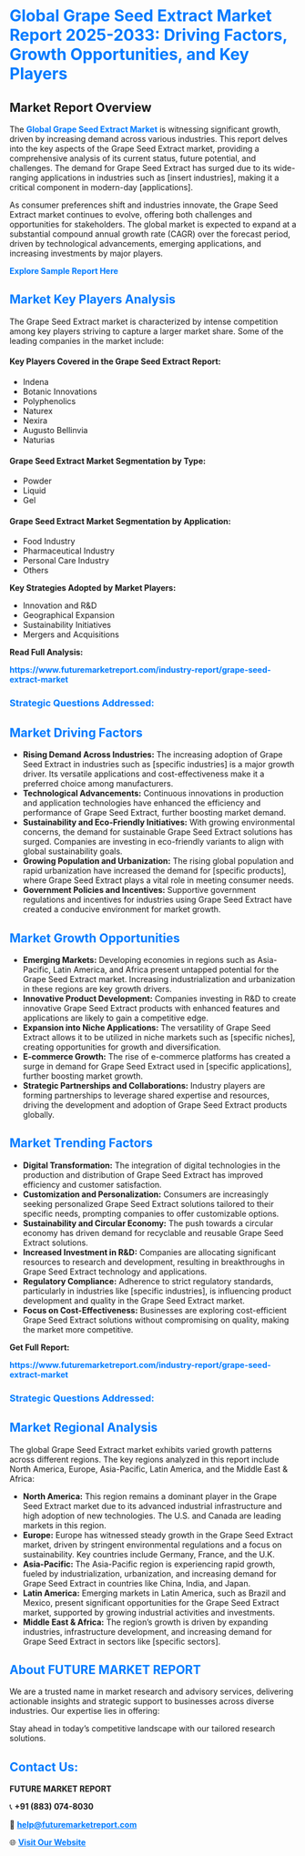 <h1 style="color: #007BFF;">Global Grape Seed Extract Market Report 2025-2033: Driving Factors, Growth Opportunities, and Key Players</h1>

<section id="overview">
<h2>Market Report Overview</h2>
<p>The <a href="https://www.futuremarketreport.com/industry-report/grape-seed-extract-market" style="color: #007BFF; text-decoration: none;"><strong>Global Grape Seed Extract Market</strong></a> is witnessing significant growth, driven by increasing demand across various industries. This report delves into the key aspects of the Grape Seed Extract market, providing a comprehensive analysis of its current status, future potential, and challenges. The demand for Grape Seed Extract has surged due to its wide-ranging applications in industries such as [insert industries], making it a critical component in modern-day [applications].</p>
<p>As consumer preferences shift and industries innovate, the Grape Seed Extract market continues to evolve, offering both challenges and opportunities for stakeholders. The global market is expected to expand at a substantial compound annual growth rate (CAGR) over the forecast period, driven by technological advancements, emerging applications, and increasing investments by major players.</p>
</section>

<section id="overview">
<p><a href="https://www.futuremarketreport.com/request-sample/reportId=61762" style="color: #007BFF; text-decoration: none;"><strong>Explore Sample Report Here</strong></a></p>
</section>

<section id="key-players">
<h2 style="color: #007BFF;">Market Key Players Analysis</h2>
<p>The Grape Seed Extract market is characterized by intense competition among key players striving to capture a larger market share. Some of the leading companies in the market include:</p>
<h4>Key Players Covered in the Grape Seed Extract Report:</h4>
<ul><li>Indena</li><li>Botanic Innovations</li><li>Polyphenolics</li><li>Naturex</li><li>Nexira</li><li>Augusto Bellinvia</li><li>Naturias</li></ul>
<h4>Grape Seed Extract Market Segmentation by Type:</h4>
<ul><li>Powder</li><li>Liquid</li><li>Gel</li></ul>

<h4>Grape Seed Extract Market Segmentation by Application:</h4>
<ul><li>Food Industry</li><li>Pharmaceutical Industry</li><li>Personal Care Industry</li><li>Others</li></ul>
<p><strong>Key Strategies Adopted by Market Players:</strong></p>
<ul>
<li>Innovation and R&D</li>
<li>Geographical Expansion</li>
<li>Sustainability Initiatives</li>
<li>Mergers and Acquisitions</li>
</ul>
</section>

<section>
<p><strong>Read Full Analysis: </strong></p><a href="https://www.futuremarketreport.com/industry-report/grape-seed-extract-market" style="color: #007BFF; text-decoration: none;"><strong>https://www.futuremarketreport.com/industry-report/grape-seed-extract-market</strong></a>
<h3 style="color: #007BFF;">Strategic Questions Addressed:</h3>
</section>

<section id="driving-factors">
<h2 style="color: #007BFF;">Market Driving Factors</h2>
<ul>
<li><strong>Rising Demand Across Industries:</strong> The increasing adoption of Grape Seed Extract in industries such as [specific industries] is a major growth driver. Its versatile applications and cost-effectiveness make it a preferred choice among manufacturers.</li>
<li><strong>Technological Advancements:</strong> Continuous innovations in production and application technologies have enhanced the efficiency and performance of Grape Seed Extract, further boosting market demand.</li>
<li><strong>Sustainability and Eco-Friendly Initiatives:</strong> With growing environmental concerns, the demand for sustainable Grape Seed Extract solutions has surged. Companies are investing in eco-friendly variants to align with global sustainability goals.</li>
<li><strong>Growing Population and Urbanization:</strong> The rising global population and rapid urbanization have increased the demand for [specific products], where Grape Seed Extract plays a vital role in meeting consumer needs.</li>
<li><strong>Government Policies and Incentives:</strong> Supportive government regulations and incentives for industries using Grape Seed Extract have created a conducive environment for market growth.</li>
</ul>
</section>

<section id="growth-opportunities">
<h2 style="color: #007BFF;">Market Growth Opportunities</h2>
<ul>
<li><strong>Emerging Markets:</strong> Developing economies in regions such as Asia-Pacific, Latin America, and Africa present untapped potential for the Grape Seed Extract market. Increasing industrialization and urbanization in these regions are key growth drivers.</li>
<li><strong>Innovative Product Development:</strong> Companies investing in R&D to create innovative Grape Seed Extract products with enhanced features and applications are likely to gain a competitive edge.</li>
<li><strong>Expansion into Niche Applications:</strong> The versatility of Grape Seed Extract allows it to be utilized in niche markets such as [specific niches], creating opportunities for growth and diversification.</li>
<li><strong>E-commerce Growth:</strong> The rise of e-commerce platforms has created a surge in demand for Grape Seed Extract used in [specific applications], further boosting market growth.</li>
<li><strong>Strategic Partnerships and Collaborations:</strong> Industry players are forming partnerships to leverage shared expertise and resources, driving the development and adoption of Grape Seed Extract products globally.</li>
</ul>
</section>

<section id="trending-factors">
<h2 style="color: #007BFF;">Market Trending Factors</h2>
<ul>
<li><strong>Digital Transformation:</strong> The integration of digital technologies in the production and distribution of Grape Seed Extract has improved efficiency and customer satisfaction.</li>
<li><strong>Customization and Personalization:</strong> Consumers are increasingly seeking personalized Grape Seed Extract solutions tailored to their specific needs, prompting companies to offer customizable options.</li>
<li><strong>Sustainability and Circular Economy:</strong> The push towards a circular economy has driven demand for recyclable and reusable Grape Seed Extract solutions.</li>
<li><strong>Increased Investment in R&D:</strong> Companies are allocating significant resources to research and development, resulting in breakthroughs in Grape Seed Extract technology and applications.</li>
<li><strong>Regulatory Compliance:</strong> Adherence to strict regulatory standards, particularly in industries like [specific industries], is influencing product development and quality in the Grape Seed Extract market.</li>
<li><strong>Focus on Cost-Effectiveness:</strong> Businesses are exploring cost-efficient Grape Seed Extract solutions without compromising on quality, making the market more competitive.</li>
</ul>
</section>

<section>
<p><strong>Get Full Report: </strong></p><a href="https://www.futuremarketreport.com/industry-report/grape-seed-extract-market" style="color: #007BFF; text-decoration: none;"><strong>https://www.futuremarketreport.com/industry-report/grape-seed-extract-market</strong></a>
<h3 style="color: #007BFF;">Strategic Questions Addressed:</h3>
</section>


<section id="regional-analysis">
<h2 style="color: #007BFF;">Market Regional Analysis</h2>
<p>The global Grape Seed Extract market exhibits varied growth patterns across different regions. The key regions analyzed in this report include North America, Europe, Asia-Pacific, Latin America, and the Middle East & Africa:</p>
<ul>
<li><strong>North America:</strong> This region remains a dominant player in the Grape Seed Extract market due to its advanced industrial infrastructure and high adoption of new technologies. The U.S. and Canada are leading markets in this region.</li>
<li><strong>Europe:</strong> Europe has witnessed steady growth in the Grape Seed Extract market, driven by stringent environmental regulations and a focus on sustainability. Key countries include Germany, France, and the U.K.</li>
<li><strong>Asia-Pacific:</strong> The Asia-Pacific region is experiencing rapid growth, fueled by industrialization, urbanization, and increasing demand for Grape Seed Extract in countries like China, India, and Japan.</li>
<li><strong>Latin America:</strong> Emerging markets in Latin America, such as Brazil and Mexico, present significant opportunities for the Grape Seed Extract market, supported by growing industrial activities and investments.</li>
<li><strong>Middle East & Africa:</strong> The region’s growth is driven by expanding industries, infrastructure development, and increasing demand for Grape Seed Extract in sectors like [specific sectors].</li>
</ul>
</section>

<footer>
<h2 style="color: #007BFF;">About FUTURE MARKET REPORT</h2>
<p>We are a trusted name in market research and advisory services, delivering actionable insights and strategic support to businesses across diverse industries. Our expertise lies in offering:</p>

<p>Stay ahead in today’s competitive landscape with our tailored research solutions.</p>

<h2 style="color: #007BFF;">Contact Us:</h2>
<p><strong>FUTURE MARKET REPORT</strong></p>
<p>📞 <strong>+91 (883) 074-8030</strong></p>
<p>📧 <strong><a href="mailto:help@futuremarketreport.com" style="color: #007BFF;">help@futuremarketreport.com</a></strong></p>
<p>🌐 <strong><a href="https://www.futuremarketreport.com/" style="color: #007BFF;">Visit Our Website</a></strong></p>
</footer>